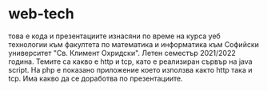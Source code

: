 # web-tech

това е кода и презентациите изнасяни по време на курса уеб технологии към факултета по математика и информатика към Софийски университет "Св. Климент Охридски". Летен семестър 2021/2022 година. Темите са какво е http и tcp, като е реализиран сървър на java script. На php е показано приложение което използва както http така и tcp. Има какво да се доработва по презентациите.

